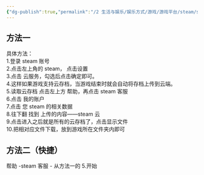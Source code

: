 ```yaml
---
{"dg-publish":true,"permalink":"/2 生活与娱乐/娱乐方式/游戏/游戏平台/steam/steam云存档如何开启并查看文件/","title":"steam云存档如何开启并查看文件"}
---
```



## 方法一
具体方法：  
1.登录 steam 账号  
2.点击左上角的 steam， 点击设置  
3.点击 云服务，勾选后点击确定即可。  
4.这样如果游戏支持云存档，当游戏结束时就会自动将存档上传到云端。  
5.读取云存档 点击左上方 帮助，再点击 steam 客服  
6.点击 我的账户  
7.点击 您 steam 的相关数据  
8.往下翻 找到 上传的内容——steam 云  
9.点击进入之后就是所有的云存档了，点击显示文件  
10.把相对应文件下载，放到游戏所在文件夹内即可
## 方法二（快捷）
帮助 -steam 客服 - 从方法一的 5.开始